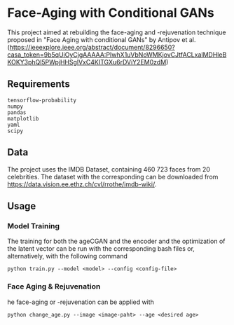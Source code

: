 # Face-Aging with Conditional GANs

This project aimed at rebuilding the face-aging and -rejuvenation technique proposed in "Face Aging with conditional GANs" by Antipov et al. 
(https://ieeexplore.ieee.org/abstract/document/8296650?casa_token=9b5qUiOyCjgAAAAA:PIwhX1uVbNoWMKjovCJtfACLxalMDHleBKOKY3phQl5PWpjHHSglVxC4KITGXu6rDViY2EM0zdM)


## Requirements

```
tensorflow-probability 
numpy 
pandas
matplotlib
yaml
scipy
```

## Data

The project uses the IMDB Dataset, containing 460 723 faces from 20 celebrities. The dataset with the corresponding can be downloaded from https://data.vision.ee.ethz.ch/cvl/rrothe/imdb-wiki/.

## Usage 

### Model Training

The training for both the ageCGAN and the encoder and the optimization of the latent vector can be run with the corresponding bash files or, alternatively, with the following command

```
python train.py --model <model> --config <config-file>
```

### Face Aging & Rejuvenation
he face-aging or -rejuvenation can be applied with 

```
python change_age.py --image <image-paht> --age <desired age>
```
